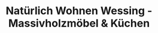 ---
title: "Natürlich Wohnen Wessing - Massivholzmöbel & Küchen"
url: /halver/natuerlich-wohnen-wessing-massivholzmoebel-und-kuechen/
shop: Möbel
---